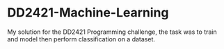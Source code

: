 # DD2421-Machine-Learning
My solution for the DD2421 Programming challenge, the task was to train and model then perform classification on a dataset.  
